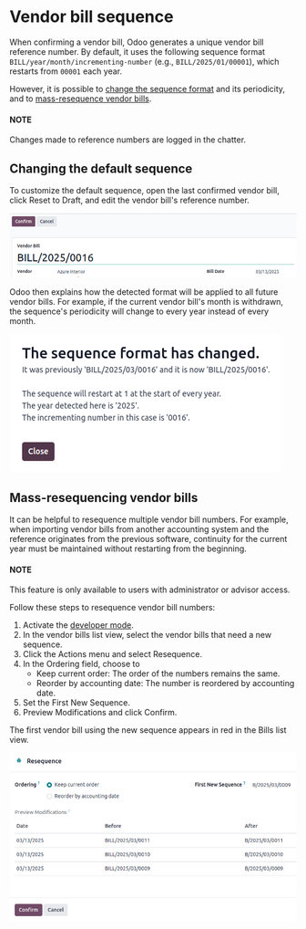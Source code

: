 # Vendor bill sequence

When confirming a vendor bill, Odoo generates a unique vendor bill reference number. By default, it
uses the following sequence format `BILL/year/month/incrementing-number` (e.g.,
`BILL/2025/01/00001`), which restarts from `00001` each year.

However, it is possible to [change the sequence format](#accounting-vendor-bills-resequencing)
and its periodicity, and to [mass-resequence vendor bills](#accounting-vendor-bills-mass-resequencing).

#### NOTE
Changes made to reference numbers are logged in the chatter.

<a id="accounting-vendor-bills-resequencing"></a>

## Changing the default sequence

To customize the default sequence, open the last confirmed vendor bill, click Reset to
Draft, and edit the vendor bill's reference number.

![Editing the reference number of a vendor bill.](../../../../.gitbook/assets/sequence-reference-number.png)

Odoo then explains how the detected format will be applied to all future vendor bills. For example,
if the current vendor bill's month is withdrawn, the sequence's periodicity will change to every
year instead of every month.

![Editing the reference number of a vendor bill.](../../../../.gitbook/assets/sequence-dialog1.png)

<a id="accounting-vendor-bills-mass-resequencing"></a>

## Mass-resequencing vendor bills

It can be helpful to resequence multiple vendor bill numbers. For example, when importing vendor
bills from another accounting system and the reference originates from the previous software,
continuity for the current year must be maintained without restarting from the beginning.

#### NOTE
This feature is only available to users with administrator or advisor access.

Follow these steps to resequence vendor bill numbers:

1. Activate the [developer mode](../../../general/developer_mode.md#developer-mode).
2. In the vendor bills list view, select the vendor bills that need a new sequence.
3. Click the <i class="fa fa-cog"></i> Actions menu and select Resequence.
4. In the Ordering field, choose to
   - Keep current order: The order of the numbers remains the same.
   - Reorder by accounting date: The number is reordered by accounting date.
5. Set the First New Sequence.
6. Preview Modifications and click Confirm.

The first vendor bill using the new sequence appears in red in the Bills list view.

![Resequence options window](../../../../.gitbook/assets/sequence-bill-sequencing.png)
